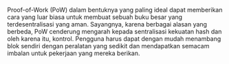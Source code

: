 Proof-of-Work (PoW) dalam bentuknya yang paling ideal dapat memberikan cara yang luar biasa untuk membuat sebuah buku besar yang terdesentralisasi yang aman.  Sayangnya, karena berbagai alasan yang berbeda, PoW cenderung mengarah kepada sentralisasi kekuatan hash dan oleh karena itu, kontrol.  Pengguna harus dapat dengan mudah menambang blok sendiri dengan peralatan yang sedikit dan mendapatkan semacam imbalan untuk pekerjaan yang mereka berikan.